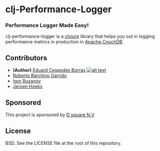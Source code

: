 # clj-Performance-Logger 

### Performance Logger Made Easy!
[1.1]: http://i.imgur.com/tXSoThF.png (twitter icon with padding)
[2]: https://twitter.com/haduart
clj-performance-logger is a [clojure](http://clojure.org) library that helps you out in logging performance metrics
 in production in [Apache CouchDB](http://couchdb.apache.org/).

## Contributors

* **(Author)** [Eduard Cespedes Borras](https://github.com/haduart) [![alt text][1.1]][2]
* [Roberto Barchino Garrido](https://github.com/fisoide)
* [Igor Ruzanov](https://github.com/r00z)
* [Jeroen Hoekx](https://github.com/jhoekx)

## Sponsored
This project is sponsored by [D square N.V](http://dsquare.be)

## License

BSD.  See the LICENSE file at the root of this repository.
